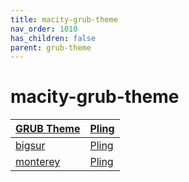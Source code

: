 ```yaml
---
title: macity-grub-theme
nav_order: 1010
has_children: false
parent: grub-theme
---
```



# macity-grub-theme

| [GRUB Theme](https://samwhelp.github.io/note-about-theme/read/boot-theme/grub-theme.html) | [Pling](https://www.pling.com/browse?cat=109) |
| --- | --- |
| [bigsur](https://github.com/Teraskull/bigsur-grub2-theme) | [Pling](https://www.pling.com/p/1443844) |
| [monterey](https://github.com/sandesh236/monterey-grub-theme) | [Pling](https://www.pling.com/p/1577873) |
